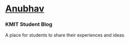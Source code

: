 # [Anubhav](https://kmit-anubhav.github.io)
### KMIT Student Blog  

A place for students to share their experiences and ideas.

